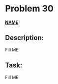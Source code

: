 # Problem 30

[**NAME**](https://projecteuler.net/problem=30)

## Description:
Fill ME

## Task:
Fill ME

